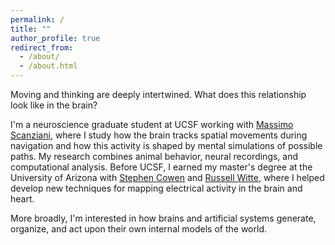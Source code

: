 ```yaml
---
permalink: /
title: ""
author_profile: true
redirect_from: 
  - /about/
  - /about.html
---
```

Moving and thinking are deeply intertwined. What does this relationship look like in the brain?

I'm a neuroscience graduate student at UCSF working with <a href="https://scanzianilab.ucsf.edu/" target="_blank" rel="noopener noreferrer">Massimo Scanziani</a>, where I study how the brain tracks spatial movements during navigation and how this activity is shaped by mental simulations of possible paths. My research combines animal behavior, neural recordings, and computational analysis. Before UCSF, I earned my master's degree at the University of Arizona with <a href="https://psychology.arizona.edu/person/stephen-cowen" target="_blank" rel="noopener noreferrer">Stephen Cowen</a> and <a href="https://medicine.arizona.edu/person/russell-witte-phd" target="_blank" rel="noopener noreferrer">Russell Witte</a>, where I helped develop new techniques for mapping electrical activity in the brain and heart.

More broadly, I'm interested in how brains and artificial systems generate, organize, and act upon their own internal models of the world.
